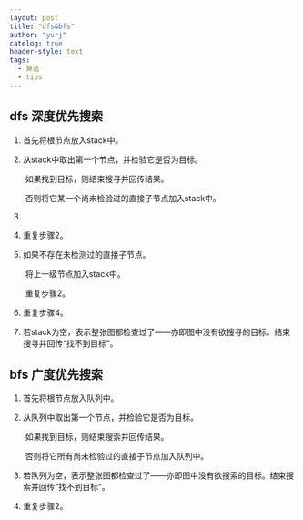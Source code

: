 ```yaml
---
layout: post
title: "dfs&bfs"
author: "yurj"
catelog: true
header-style: text
tags:
  - 算法
  - tips
---
```


## dfs 深度优先搜索

1. 首先将根节点放入stack中。

2. 从stack中取出第一个节点，并检验它是否为目标。

   ​		如果找到目标，则结束搜寻并回传结果。

   ​		否则将它某一个尚未检验过的直接子节点加入stack中。

3. 

4. 重复步骤2。

5. 如果不存在未检测过的直接子节点。

   ​		将上一级节点加入stack中。

   ​		重复步骤2。

6. 重复步骤4。

7. 若stack为空，表示整张图都检查过了——亦即图中没有欲搜寻的目标。结束搜寻并回传“找不到目标”。

## bfs 广度优先搜索

1. 首先将根节点放入队列中。

2. 从队列中取出第一个节点，并检验它是否为目标。

   ​		如果找到目标，则结束搜索并回传结果。

   ​		否则将它所有尚未检验过的直接子节点加入队列中。

3. 若队列为空，表示整张图都检查过了——亦即图中没有欲搜索的目标。结束搜索并回传“找不到目标”。

4. 重复步骤2。
